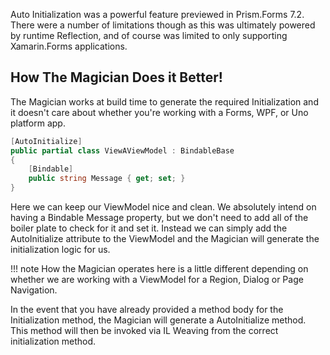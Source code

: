 Auto Initialization was a powerful feature previewed in Prism.Forms 7.2. There were a number of limitations though as this was ultimately powered by runtime Reflection, and of course was limited to only supporting Xamarin.Forms applications.

## How The Magician Does it Better!

The Magician works at build time to generate the required Initialization and it doesn't care about whether you're working with a Forms, WPF, or Uno platform app.

```csharp
[AutoInitialize]
public partial class ViewAViewModel : BindableBase
{
    [Bindable]
    public string Message { get; set; }
}
```

Here we can keep our ViewModel nice and clean. We absolutely intend on having a Bindable Message property, but we don't need to add all of the boiler plate to check for it and set it. Instead we can simply add the AutoInitialize attribute to the ViewModel and the Magician will generate the initialization logic for us.

!!! note
    How the Magician operates here is a little different depending on whether we are working with a ViewModel for a Region, Dialog or Page Navigation.

In the event that you have already provided a method body for the Initialization method, the Magician will generate a AutoInitialize method. This method will then be invoked via IL Weaving from the correct initialization method.